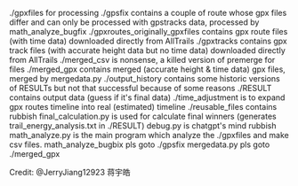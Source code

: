 ./gpxfiles for processing
./gpsfix contains a couple of route whose gpx files differ and can only be processed with gpstracks data, processed by math_analyze_bugfix
./gpxroutes_originally_gpxfiles contains gpx route files (with time data) downloaded directly from AllTrails
./gpxtracks contains gpx track files (with accurate height data but no time data) downloaded directly from AllTrails
./merged_csv is nonsense, a killed version of premerge for files
./merged_gpx contains merged (accurate height & time data) gpx files, merged by mergedata.py
./output_history contains some historic versions of RESULTs but not that successful because of some reasons
./RESULT contains output data (guess if it's final data)
./time_adjustment is to expand gpx routes timeline into real (estimated) timeline
./reusable_files contains rubbish
final_calculation.py is used for calculate final winners (generates trail_energy_analysis.txt in ./RESULT)
debug.py is chatgpt's mind rubbish
math_analyze.py is the main program which analyze the ./gpxfiles and make csv files.
math_analyze_bugbix pls goto ./gpsfix
mergedata.py pls goto ./merged_gpx

Credit: @JerryJiang12923
蒋宇皓